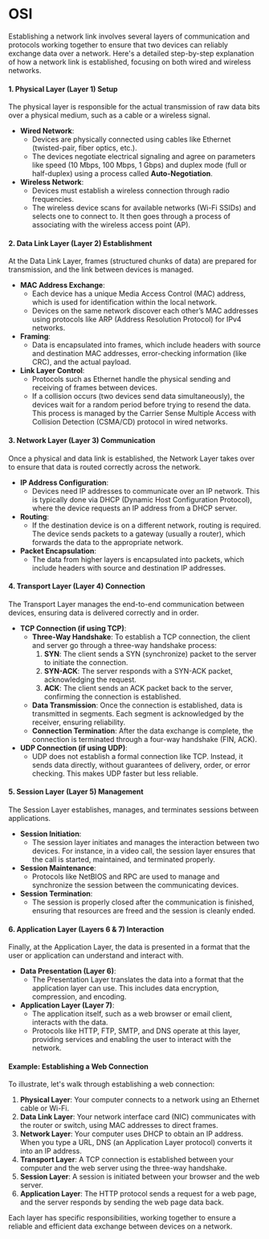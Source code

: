 # OSI

Establishing a network link involves several layers of communication and protocols working together to ensure that two devices can reliably exchange data over a network. Here's a detailed step-by-step explanation of how a network link is established, focusing on both wired and wireless networks.

#### **1. Physical Layer (Layer 1) Setup**

The physical layer is responsible for the actual transmission of raw data bits over a physical medium, such as a cable or a wireless signal.

* **Wired Network**:
  * Devices are physically connected using cables like Ethernet (twisted-pair, fiber optics, etc.).
  * The devices negotiate electrical signaling and agree on parameters like speed (10 Mbps, 100 Mbps, 1 Gbps) and duplex mode (full or half-duplex) using a process called **Auto-Negotiation**.
* **Wireless Network**:
  * Devices must establish a wireless connection through radio frequencies.
  * The wireless device scans for available networks (Wi-Fi SSIDs) and selects one to connect to. It then goes through a process of associating with the wireless access point (AP).

#### **2. Data Link Layer (Layer 2) Establishment**

At the Data Link Layer, frames (structured chunks of data) are prepared for transmission, and the link between devices is managed.

* **MAC Address Exchange**:
  * Each device has a unique Media Access Control (MAC) address, which is used for identification within the local network.
  * Devices on the same network discover each other’s MAC addresses using protocols like ARP (Address Resolution Protocol) for IPv4 networks.
* **Framing**:
  * Data is encapsulated into frames, which include headers with source and destination MAC addresses, error-checking information (like CRC), and the actual payload.
* **Link Layer Control**:
  * Protocols such as Ethernet handle the physical sending and receiving of frames between devices.
  * If a collision occurs (two devices send data simultaneously), the devices wait for a random period before trying to resend the data. This process is managed by the Carrier Sense Multiple Access with Collision Detection (CSMA/CD) protocol in wired networks.

#### **3. Network Layer (Layer 3) Communication**

Once a physical and data link is established, the Network Layer takes over to ensure that data is routed correctly across the network.

* **IP Address Configuration**:
  * Devices need IP addresses to communicate over an IP network. This is typically done via DHCP (Dynamic Host Configuration Protocol), where the device requests an IP address from a DHCP server.
* **Routing**:
  * If the destination device is on a different network, routing is required. The device sends packets to a gateway (usually a router), which forwards the data to the appropriate network.
* **Packet Encapsulation**:
  * The data from higher layers is encapsulated into packets, which include headers with source and destination IP addresses.

#### **4. Transport Layer (Layer 4) Connection**

The Transport Layer manages the end-to-end communication between devices, ensuring data is delivered correctly and in order.

* **TCP Connection (if using TCP)**:
  * **Three-Way Handshake**: To establish a TCP connection, the client and server go through a three-way handshake process:
    1. **SYN**: The client sends a SYN (synchronize) packet to the server to initiate the connection.
    2. **SYN-ACK**: The server responds with a SYN-ACK packet, acknowledging the request.
    3. **ACK**: The client sends an ACK packet back to the server, confirming the connection is established.
  * **Data Transmission**: Once the connection is established, data is transmitted in segments. Each segment is acknowledged by the receiver, ensuring reliability.
  * **Connection Termination**: After the data exchange is complete, the connection is terminated through a four-way handshake (FIN, ACK).
* **UDP Connection (if using UDP)**:
  * UDP does not establish a formal connection like TCP. Instead, it sends data directly, without guarantees of delivery, order, or error checking. This makes UDP faster but less reliable.

#### **5. Session Layer (Layer 5) Management**

The Session Layer establishes, manages, and terminates sessions between applications.

* **Session Initiation**:
  * The session layer initiates and manages the interaction between two devices. For instance, in a video call, the session layer ensures that the call is started, maintained, and terminated properly.
* **Session Maintenance**:
  * Protocols like NetBIOS and RPC are used to manage and synchronize the session between the communicating devices.
* **Session Termination**:
  * The session is properly closed after the communication is finished, ensuring that resources are freed and the session is cleanly ended.

#### **6. Application Layer (Layers 6 & 7) Interaction**

Finally, at the Application Layer, the data is presented in a format that the user or application can understand and interact with.

* **Data Presentation (Layer 6)**:
  * The Presentation Layer translates the data into a format that the application layer can use. This includes data encryption, compression, and encoding.
* **Application Layer (Layer 7)**:
  * The application itself, such as a web browser or email client, interacts with the data.
  * Protocols like HTTP, FTP, SMTP, and DNS operate at this layer, providing services and enabling the user to interact with the network.

#### **Example: Establishing a Web Connection**

To illustrate, let's walk through establishing a web connection:

1. **Physical Layer**: Your computer connects to a network using an Ethernet cable or Wi-Fi.
2. **Data Link Layer**: Your network interface card (NIC) communicates with the router or switch, using MAC addresses to direct frames.
3. **Network Layer**: Your computer uses DHCP to obtain an IP address. When you type a URL, DNS (an Application Layer protocol) converts it into an IP address.
4. **Transport Layer**: A TCP connection is established between your computer and the web server using the three-way handshake.
5. **Session Layer**: A session is initiated between your browser and the web server.
6. **Application Layer**: The HTTP protocol sends a request for a web page, and the server responds by sending the web page data back.

Each layer has specific responsibilities, working together to ensure a reliable and efficient data exchange between devices on a network.
